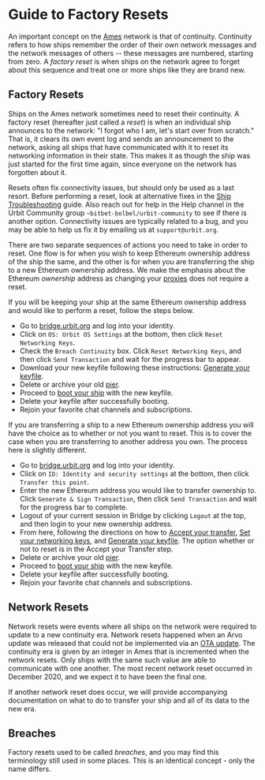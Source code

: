 # Guide to Factory Resets

An important concept on the [Ames](../../urbit-os/kernel/ames/) network is that of continuity. Continuity refers to how ships remember the order of their own network messages and the network messages of others -- these messages are numbered, starting from zero. A _factory reset_ is when ships on the network agree to forget about this sequence and treat one or more ships like they are brand new.

## Factory Resets <a href="#factory-resets" id="factory-resets"></a>

Ships on the Ames network sometimes need to reset their continuity. A factory reset (hereafter just called a _reset_) is when an individual ship announces to the network: "I forgot who I am, let's start over from scratch." That is, it clears its own event log and sends an announcement to the network, asking all ships that have communicated with it to reset its networking information in their state. This makes it as though the ship was just started for the first time again, since everyone on the network has forgotten about it.

Resets often fix connectivity issues, but should only be used as a last resort. Before performing a reset, look at alternative fixes in the [Ship Troubleshooting](../os/ship-troubleshooting.md) guide. Also reach out for help in the Help channel in the Urbit Community group `~bitbet-bolbel/urbit-community` to see if there is another option. Connectivity issues are typically related to a bug, and you may be able to help us fix it by emailing us at `support@urbit.org`.

There are two separate sequences of actions you need to take in order to reset. One flow is for when you wish to keep Ethereum ownership address of the ship the same, and the other is for when you are transferring the ship to a new Ethereum ownership address. We make the emphasis about the Ethereum _ownership_ address as changing your [proxies](proxies.md) does not require a reset.

If you will be keeping your ship at the same Ethereum ownership address and would like to perform a reset, follow the steps below.

* Go to [bridge.urbit.org](https://bridge.urbit.org) and log into your identity.
* Click on `OS: Urbit OS Settings` at the bottom, then click `Reset Networking Keys`.
* Check the `Breach Continuity` box. Click `Reset Networking Keys`, and then click `Send Transaction` and wait for the progress bar to appear.
* Download your new keyfile following these instructions: [Generate your keyfile](using-bridge.md#generate-your-keyfile).
* Delete or archive your old [pier](../../glossary/pier.md).
* Proceed to [boot your ship](../../get-on-urbit.md#boot-up-your-urbit) with the new keyfile.
* Delete your keyfile after successfully booting.
* Rejoin your favorite chat channels and subscriptions.

If you are transferring a ship to a new Ethereum ownership address you will have the choice as to whether or not you want to reset. This is to cover the case when you are transferring to another address you own. The process here is slightly different.

* Go to [bridge.urbit.org](https://bridge.urbit.org) and log into your identity.
* Click on `ID: Identity and security settings` at the bottom, then click `Transfer this point`.
* Enter the new Ethereum address you would like to transfer ownership to. Click `Generate & Sign Transaction`, then click `Send Transaction` and wait for the progress bar to complete.
* Logout of your current session in Bridge by clicking `Logout` at the top, and then login to your new ownership address.
* From here, following the directions on how to [Accept your transfer](using-bridge.md#accept-your-transfer), [Set your networking keys](using-bridge.md#set-your-networking-keys), and [Generate your keyfile](using-bridge.md#generate-your-keyfile). The option whether or not to reset is in the Accept your Transfer step.
* Delete or archive your old [pier](../../glossary/pier.md).
* Proceed to [boot your ship](../../get-on-urbit.md#boot-up-your-urbit) with the new keyfile.
* Delete your keyfile after successfully booting.
* Rejoin your favorite chat channels and subscriptions.

## Network Resets <a href="#network-resets" id="network-resets"></a>

Network resets were events where all ships on the network were required to update to a new continuity era. Network resets happened when an Arvo update was released that could not be implemented via an [OTA update](../../glossary/ota-updates.md). The continuity era is given by an integer in Ames that is incremented when the network resets. Only ships with the same such value are able to communicate with one another. The most recent network reset occurred in December 2020, and we expect it to have been the final one.

If another network reset does occur, we will provide accompanying documentation on what to do to transfer your ship and all of its data to the new era.

## Breaches <a href="#breaches" id="breaches"></a>

Factory resets used to be called _breaches_, and you may find this terminology still used in some places. This is an identical concept - only the name differs.
